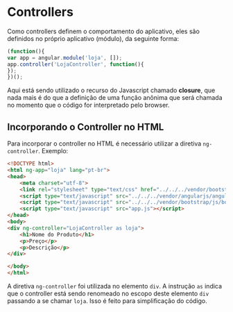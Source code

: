 # Controllers

Como controllers definem o comportamento do aplicativo, eles são definidos no próprio aplicativo (módulo), da seguinte forma:

```js
(function(){
var app = angular.module('loja', []);
app.controller('LojaController', function(){
});
})();
```

Aqui está sendo utilizado o recurso do Javascript chamado **closure**, que nada mais é do que a definição de uma função anônima que será chamada no momento que o código for interpretado pelo browser.


## Incorporando o Controller no HTML

Para incorporar o controller no HTML é necessário utilizar a diretiva ``ng-controller``. Exemplo:

```html
<!DOCTYPE html>
<html ng-app="loja" lang="pt-br">
<head>
	<meta charset="utf-8">
	<link rel="stylesheet" type="text/css" href="../../../vendor/bootstrap/css/bootstrap.min.css" />
	<script type="text/javascript" src="../../../vendor/angularjs/angular.min.js"></script>
	<script type="text/javascript" src="../../../vendor/bootstrap/js/bootstrap.min.js"></script>
	<script type="text/javascript" src="app.js"></script>
</head>
<body>
<div ng-controller="LojaController as loja">
	<h1>Nome do Produto</h1>
	<p>Preço</p>
	<p>Descrição</p>
</div>

</body>
</html>
```

A diretiva `ng-controller` foi utilizada no elemento `div`. A instrução `as` indica que o controller está sendo renomeado no escopo deste elemento `div` passando a se chamar `loja`. Isso é feito para simplificação do código.